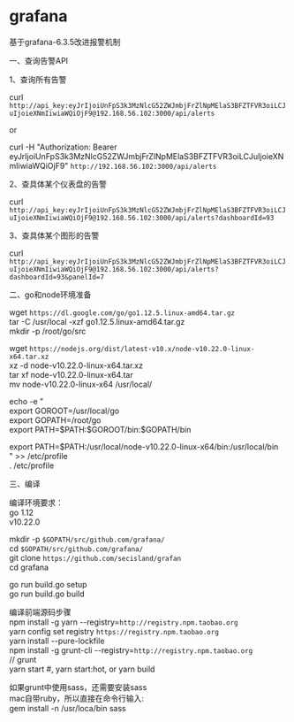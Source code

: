 # grafana
基于grafana-6.3.5改进报警机制


一、查询告警API  

1、查询所有告警  

curl `http://api_key:eyJrIjoiUnFpS3k3MzNlcG52ZWJmbjFrZlNpMElaS3BFZTFVR3oiLCJuIjoieXNmIiwiaWQiOjF9@192.168.56.102:3000/api/alerts`  

or  

curl -H "Authorization: Bearer eyJrIjoiUnFpS3k3MzNlcG52ZWJmbjFrZlNpMElaS3BFZTFVR3oiLCJuIjoieXNmIiwiaWQiOjF9" `http://192.168.56.102:3000/api/alerts`  


2、查具体某个仪表盘的告警  

curl `http://api_key:eyJrIjoiUnFpS3k3MzNlcG52ZWJmbjFrZlNpMElaS3BFZTFVR3oiLCJuIjoieXNmIiwiaWQiOjF9@192.168.56.102:3000/api/alerts?dashboardId=93`  


3、查具体某个图形的告警  

curl `http://api_key:eyJrIjoiUnFpS3k3MzNlcG52ZWJmbjFrZlNpMElaS3BFZTFVR3oiLCJuIjoieXNmIiwiaWQiOjF9@192.168.56.102:3000/api/alerts?dashboardId=93&panelId=7`  



二、go和node环境准备  

wget `https://dl.google.com/go/go1.12.5.linux-amd64.tar.gz`  
tar -C /usr/local -xzf go1.12.5.linux-amd64.tar.gz  
mkdir -p /root/go/src  

wget `https://nodejs.org/dist/latest-v10.x/node-v10.22.0-linux-x64.tar.xz`  
xz -d node-v10.22.0-linux-x64.tar.xz  
tar xf node-v10.22.0-linux-x64.tar  
mv node-v10.22.0-linux-x64 /usr/local/  

echo -e "  
export GOROOT=/usr/local/go  
export GOPATH=/root/go  
export PATH=\$PATH:\$GOROOT/bin:\$GOPATH/bin  

export PATH=\$PATH:/usr/local/node-v10.22.0-linux-x64/bin:/usr/local/bin  
" >> /etc/profile  
. /etc/profile  

三、编译  

编译环境要求：  
go 1.12  
v10.22.0  

mkdir -p `$GOPATH/src/github.com/grafana/`  
cd `$GOPATH/src/github.com/grafana/`  
git clone `https://github.com/secisland/grafan`  
cd grafana  

go run build.go setup  
go run build.go build   


编译前端源码步骤  
npm install -g yarn --registry=`http://registry.npm.taobao.org`  
yarn config set registry `https://registry.npm.taobao.org`  
yarn install --pure-lockfile    
npm install -g grunt-cli --registry=`http://registry.npm.taobao.org`  
// grunt  
yarn start #, yarn start:hot, or yarn build  


如果grunt中使用sass，还需要安装sass  
mac自带ruby，所以直接在命令行输入:   
gem install -n /usr/loca/bin sass  
